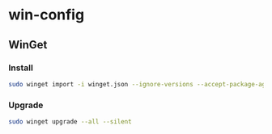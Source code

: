 # win-config

## WinGet

### Install

```sh
sudo winget import -i winget.json --ignore-versions --accept-package-agreements --accept-source-agreements --disable-interactivity
```

### Upgrade

```sh
sudo winget upgrade --all --silent
```
